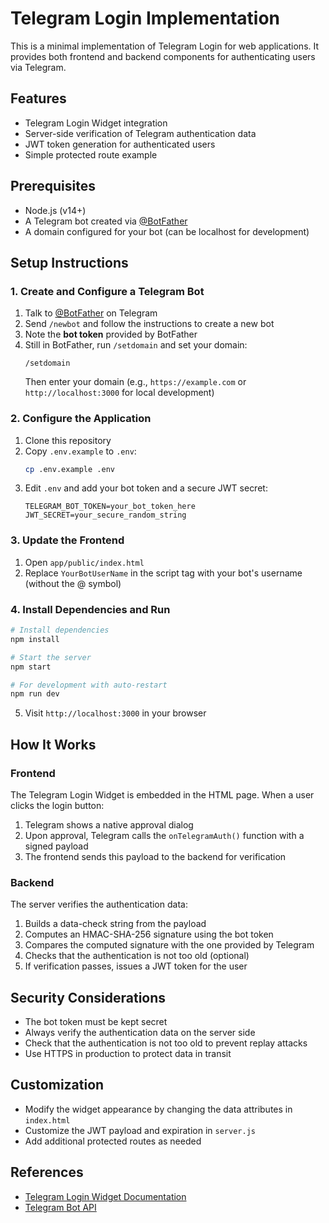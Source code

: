 # Telegram Login Implementation

This is a minimal implementation of Telegram Login for web applications. It provides both frontend and backend components for authenticating users via Telegram.

## Features

- Telegram Login Widget integration
- Server-side verification of Telegram authentication data
- JWT token generation for authenticated users
- Simple protected route example

## Prerequisites

- Node.js (v14+)
- A Telegram bot created via [@BotFather](https://t.me/BotFather)
- A domain configured for your bot (can be localhost for development)

## Setup Instructions

### 1. Create and Configure a Telegram Bot

1. Talk to [@BotFather](https://t.me/BotFather) on Telegram
2. Send `/newbot` and follow the instructions to create a new bot
3. Note the **bot token** provided by BotFather
4. Still in BotFather, run `/setdomain` and set your domain:
   ```
   /setdomain
   ```
   Then enter your domain (e.g., `https://example.com` or `http://localhost:3000` for local development)

### 2. Configure the Application

1. Clone this repository
2. Copy `.env.example` to `.env`:
   ```bash
   cp .env.example .env
   ```
3. Edit `.env` and add your bot token and a secure JWT secret:
   ```
   TELEGRAM_BOT_TOKEN=your_bot_token_here
   JWT_SECRET=your_secure_random_string
   ```

### 3. Update the Frontend

1. Open `app/public/index.html`
2. Replace `YourBotUserName` in the script tag with your bot's username (without the @ symbol)

### 4. Install Dependencies and Run

```bash
# Install dependencies
npm install

# Start the server
npm start

# For development with auto-restart
npm run dev
```

5. Visit `http://localhost:3000` in your browser

## How It Works

### Frontend

The Telegram Login Widget is embedded in the HTML page. When a user clicks the login button:

1. Telegram shows a native approval dialog
2. Upon approval, Telegram calls the `onTelegramAuth()` function with a signed payload
3. The frontend sends this payload to the backend for verification

### Backend

The server verifies the authentication data:

1. Builds a data-check string from the payload
2. Computes an HMAC-SHA-256 signature using the bot token
3. Compares the computed signature with the one provided by Telegram
4. Checks that the authentication is not too old (optional)
5. If verification passes, issues a JWT token for the user

## Security Considerations

- The bot token must be kept secret
- Always verify the authentication data on the server side
- Check that the authentication is not too old to prevent replay attacks
- Use HTTPS in production to protect data in transit

## Customization

- Modify the widget appearance by changing the data attributes in `index.html`
- Customize the JWT payload and expiration in `server.js`
- Add additional protected routes as needed

## References

- [Telegram Login Widget Documentation](https://core.telegram.org/widgets/login)
- [Telegram Bot API](https://core.telegram.org/bots/api)